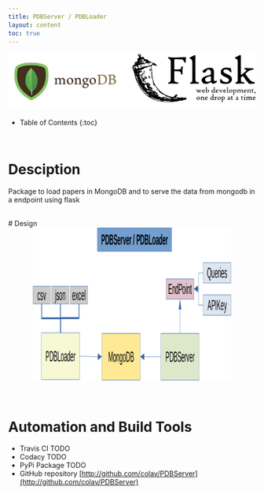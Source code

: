 ```yaml
---
title: PDBServer / PDBLoader 
layout: content
toc: true
---
```


<center>
<img src="/img/PDBServerHeader.png"/>
</center>

* Table of Contents 
{:toc}
<br>


# Desciption
Package to load papers in MongoDB and to serve the data from mongodb in a endpoint using flask

<br>
# Design
<center>
<img src="/img/PDBServerDiagram.png" width="80%" height="60%"/>
</center>

<br>
<br>

# Automation and Build Tools 
* Travis CI TODO
* Codacy TODO
* PyPi Package TODO
* GitHub repository [http://github.com/colav/PDBServer](http://github.com/colav/PDBServer)
